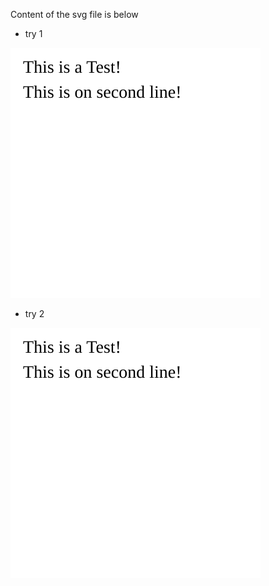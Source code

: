 Content of the svg file is below

*  try 1
<p><img src='test-svg.svg'></p>

* try 2

![](test-svg.svg)

